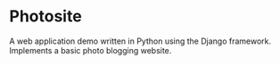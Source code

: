 Photosite
=========

A web application demo written in Python using the Django framework. Implements a basic photo blogging website.
